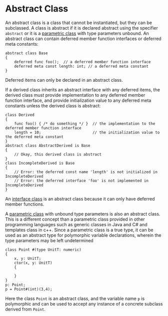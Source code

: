 # Abstract Class

An abstract class is a class that cannot be instantiated, but they can be subclassed. A class is abstract if it is declared abstract using the specifier `abstract` or it is a [parametric class](ParametricClass.md) with type parameters unbound. An abstract class can contain deferred member function interfaces or deferred meta constants:
```altro
abstract class Base
{
    deferred func foo();  // a deferred member function interface
    deferred meta const length: int; // a deferred meta constant
}
```
Deferred items can only be declared in an abstract class.

If a derived class inherits an abstract interface with any deferred items, the derived class must provide implementation to any deferred member function interface, and  provide initialization value to any deferred meta constants unless the derived class is abstract:
```altro
class Derived
{
    func foo() { /* do something */ }  // the implementation to the deferred member function interface
    length = 10;                       // the initialization value to the deferred meta constant
}
abstract class AbstractDerived is Base
{
    // Okay, this derived class is abstract 
}
class IncompleteDerived is Base
{
    // Error: the deferred const name 'length' is not initialized in IncompleteDerived
    // Error: the deferred interface 'foo' is not implemented in IncompleteDerived
}
```

An [interface class](InterfaceClass.md) is an abstract class because it can only have deferred member functions.  

A [parametric class](ParametricClass.md) with unbound type parameters is also an abstract class. This is a different concept than a parametric class provided in other programming languages such as generic classes in Java and C# and templates class in c++. Since a parametric class is a true type, it can be used as an abstract type for polymorphic variable declarations, wherein the type parameters may be left undetermined
```Altro
class Point #(type UnitT: numeric)
{
    x, y: UnitT;
    ctor(x, y: UnitT)
    {
       
    }
}
p: Point;
p = Point#(int)(3,4);
```
Here the class `Point` is an abstract class, and the variable name `p` is polymorphic and can be used to accept any instance of a concrete subclass derived from `Point`.
